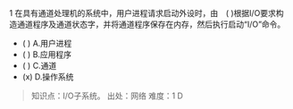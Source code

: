 1
在具有通道处理机的系统中，用户进程请求启动外设时，由　( )根据I/O要求构造通道程序及通道状态字，并将通道程序保存在内存，然后执行启动“I/O”命令。
- ( ) A.用户进程 
- ( ) B.应用程序 
- ( ) C.通道 
- (x) D.操作系统

> 知识点：I/O子系统。
> 出处：网络
> 难度：1
> D
